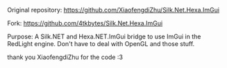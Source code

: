 Original repository: https://github.com/XiaofengdiZhu/Silk.Net.Hexa.ImGui

Fork: https://github.com/4tkbytes/Silk.Net.Hexa.ImGui

Purpose: A Silk.NET and Hexa.NET.ImGui bridge to use ImGui in the RedLight engine. Don't have to deal with OpenGL and 
those stuff. 

thank you XiaofengdiZhu for the code :3